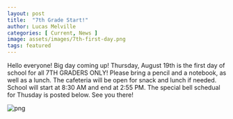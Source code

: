 ```yaml
---
layout: post
title:  "7th Grade Start!"
author: Lucas Melville
categories: [ Current, News ]
image: assets/images/7th-first-day.png
tags: featured
---
```


Hello everyone! Big day coming up! Thursday, August 19th is the first day of school for all 7TH GRADERS ONLY! Please bring a pencil and a notebook, as well as a lunch. The cafeteria will be open for 
 snack and lunch if needed. School will start at 8:30 AM and end at 2:55 PM. The special bell schedual for Thusday is posted below. See you there!
 
 ![png](7th-bell-schedule.png) 
